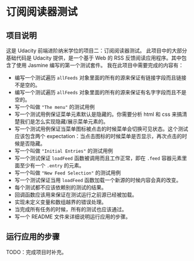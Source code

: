 # 订阅阅读器测试

## 项目说明

这是 Udacity 前端进阶纳米学位的项目二：订阅阅读器测试。
此项目中的大部分基础代码是 Udacity 提供，是一个基于 Web 的 RSS 反馈阅读应用程序。其中包含了使用 Jasmine 编写的第一个测试套件。
我在此项目中需要完成的内容有：

- 编写一个测试遍历 `allFeeds` 对象里面的所有的源来保证有链接字段而且链接不是空的。
- 编写一个测试遍历 `allFeeds` 对象里面的所有的源来保证有名字字段而且不是空的。
- 写一个叫做 `"The menu"` 的测试用例
- 写一个测试用例保证菜单元素默认是隐藏的。你需要分析 html 和 css 来搞清楚我们是怎么实现隐藏/展示菜单元素的。
- 写一个测试用例保证当菜单图标被点击的时候菜单会切换可见状态。这个测试应该包含两个 expectation：当点击图标的时候菜单是否显示，再次点击的时候是否隐藏。
- 写一个叫做 `"Initial Entries"` 的测试用例
- 写一个测试保证 `loadFeed` 函数被调用而且工作正常，即在 `.feed` 容器元素里面至少有一个 `.entry` 的元素。
- 写一个叫做 `"New Feed Selection"` 的测试用例
- 写一个测试保证当用 `loadFeed` 函数加载一个新源的时候内容会真的改变。
- 每个测试都不应该依赖别的测试的结果。
- 回调函数应该用来保证在测试运行之前源已经被加载。
- 实现未定义变量和数组越界的错误处理。
- 当完成所有任务的时候，所有的测试也应该通过。
- 写一个 README 文件来详细说明运行应用的步骤。

## 运行应用的步骤

TODO：完成项目时补充。